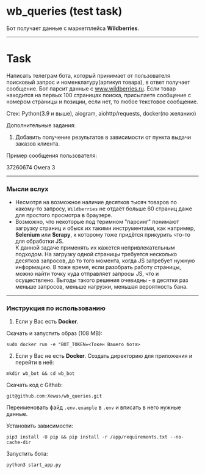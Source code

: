 # wb_queries (test task)
Бот получает данные с маркетплейса **Wildberries**.
***
# Task
Написать телеграм бота, который принимает от пользователя поисковый запрос и номенклатуру(артикул товара),  в ответ получает сообщение. Бот парсит данные с www.wildberries.ru. Если товар находится на первых 100 страницах поиска, присылаете сообщение с номером страницы и позиции, если нет, то любое текстовое сообщение. 

Стек: Python(3.9 и выше), aiogram, aiohttp/requests, docker(по желанию)

Дополнительные задания:
1) Добавить получение результатов в зависимости от пункта выдачи заказов клиента.

Пример сообщения пользователя:

37260674 Омега 3
***
### Мысли вслух
- Несмотря на возможное наличие десятков тысяч товаров по какому-то запросу, `Wildberries` не отдаёт больше 60 страниц даже для простого просмотра в браузере.
- Возможно, что некоторые под теримном "парсинг" понимают загрузку страниц и обыск их такими инструментами, как например, **Selenium** или **Scrapy**, к которому тоже придётся прикурить что-то для обработки JS.  
К данной задаче применять их кажется непривлекательным подходом. На загрузку одной страницы требуется несколько десятков запросов, до то того момента, когда JS затребует нужную информацию. В тоже время, если разобрать работу страницы, можно найти точку куда отправляет запросы JS, что и осуществлено. Выгоды такого решения очевидны - в десятки раз меньше запросов, меньше нагрузки, меньшая вероятность бана.
***
### Инструкция по использованию

1. Если у Вас есть **Docker**.

Скачать и запустить образ (108 МВ):
```
sudo docker run -e "BOT_TOKEN=<Токен Вашего бота>
```
2. Если у Вас не есть **Docker**.
Создать директорию для приложения и перейти в неё:
```
mkdir wb_bot && cd wb_bot
```
Скачать код с Githab:
```
git@github.com:Xewus/wb_queries.git
```
Переименовать файд `.env.example` в `.env` и вписать в него нужные данные.

Установить зависимости:
```
pip3 install -U pip && pip install -r /app/requirements.txt --no-cache-dir
```
Запустить бота:
```
python3 start_app.py
```